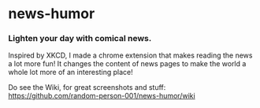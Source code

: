 # news-humor
### Lighten your day with comical news.

Inspired by XKCD, I made a chrome extension that makes reading the news a lot more fun!  It changes the content of news pages to make the world a whole lot more of an interesting place!

Do see the Wiki, for great screenshots and stuff: https://github.com/random-person-001/news-humor/wiki
